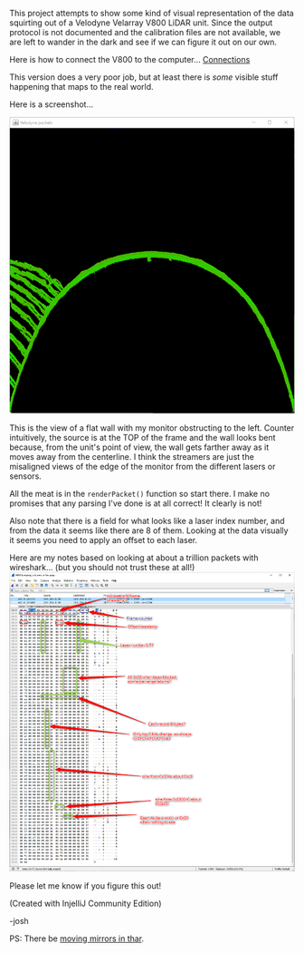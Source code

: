 This project attempts to show some kind of visual representation of the data squirting out of a Velodyne Velarray V800 LiDAR unit. Since the output protocol is not documented and the calibration files are not available, we are left to wander in the dark and see if we can figure it out on our own.

Here is how to connect the V800 to the computer...
[Connections](connection.MD)

This version does a very poor job, but at least there is *some* visible stuff happening that maps to the real world. 

Here is a screenshot...

![](screenshot.png)   

This is the view of a flat wall with my monitor obstructing to the left. Counter intuitively, the source is at the TOP of the frame and the wall looks bent because, from the unit's point of view, the wall gets farther away as it moves away from the centerline. I think the streamers are just the misaligned views of the edge of the monitor from the different lasers or sensors.

All the meat is in the `renderPacket()` function so start there. I make no promises that any parsing I've done is at all correct! It clearly is not! 

Also note that there is a field for what looks like a laser index number, and from the data it seems like there are 8 of them. Looking at the data visually it seems you need to apply an offset to each laser.

Here are my notes based on looking at about a trillion packets with wireshark... (but you should not trust these at all!)
![](packet_notes.png)

Please let me know if you figure this out!

(Created with InjelliJ Community Edition) 

-josh  

PS: There be [moving mirrors in thar](https://www.youtube.com/watch?v=krBpLLyv-IQ).

 

